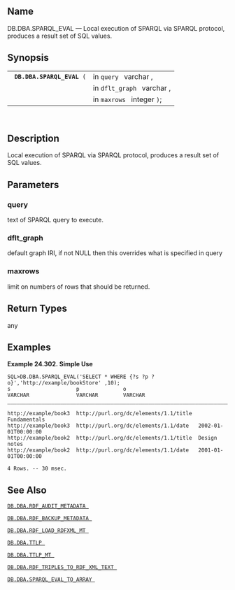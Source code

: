 <div>

<div>

</div>

<div>

## Name

DB.DBA.SPARQL_EVAL — Local execution of SPARQL via SPARQL protocol,
produces a result set of SQL values.

</div>

<div>

## Synopsis

<div>

|                                 |                            |
|---------------------------------|----------------------------|
| ` `**`DB.DBA.SPARQL_EVAL`**` (` | in `query ` varchar ,      |
|                                 | in `dflt_graph ` varchar , |
|                                 | in `maxrows ` integer `)`; |

<div>

 

</div>

</div>

</div>

<div>

## Description

Local execution of SPARQL via SPARQL protocol, produces a result set of
SQL values.

</div>

<div>

## Parameters

<div>

### query

text of SPARQL query to execute.

</div>

<div>

### dflt_graph

default graph IRI, if not NULL then this overrides what is specified in
query

</div>

<div>

### maxrows

limit on numbers of rows that should be returned.

</div>

</div>

<div>

## Return Types

any

</div>

<div>

## Examples

<div>

**Example 24.302. Simple Use**

<div>

``` screen
SQL>DB.DBA.SPARQL_EVAL('SELECT * WHERE {?s ?p ?o}','http://example/bookStore' ,10);
s                     p              o
VARCHAR               VARCHAR        VARCHAR
_______________________________________________________________________________

http://example/book3  http://purl.org/dc/elements/1.1/title  Fundamentals
http://example/book3  http://purl.org/dc/elements/1.1/date   2002-01-01T00:00:00
http://example/book2  http://purl.org/dc/elements/1.1/title  Design notes
http://example/book2  http://purl.org/dc/elements/1.1/date   2001-01-01T00:00:00

4 Rows. -- 30 msec.
```

</div>

</div>

  

</div>

<div>

## See Also

<a href="fn_rdf_audit_metadata.html" class="link"
title="DB.DBA.RDF_AUDIT_METADATA"><code
class="function">DB.DBA.RDF_AUDIT_METADATA </code></a>

<a href="fn_rdf_backup_metadata.html" class="link"
title="DB.DBA.RDF_BACKUP_METADATA"><code
class="function">DB.DBA.RDF_BACKUP_METADATA </code></a>

<a href="fn_rdf_load_rdfxml_mt.html" class="link"
title="DB.DBA.RDF_LOAD_RDFXML_MT"><code
class="function">DB.DBA.RDF_LOAD_RDFXML_MT </code></a>

<a href="fn_ttlp.html" class="link" title="DB.DBA.TTLP"><code
class="function">DB.DBA.TTLP </code></a>

<a href="fn_ttlp_mt.html" class="link" title="DB.DBA.TTLP_MT"><code
class="function">DB.DBA.TTLP_MT </code></a>

<a href="fn_rdf_triples_to_rdf_xml_text.html" class="link"
title="DB.DBA.RDF_TRIPLES_TO_RDF_XML_TEXT"><code
class="function">DB.DBA.RDF_TRIPLES_TO_RDF_XML_TEXT </code></a>

<a href="fn_sparql_eval_to_array.html" class="link"
title="DB.DBA.SPARQL_EVAL_TO_ARRAY"><code
class="function">DB.DBA.SPARQL_EVAL_TO_ARRAY </code></a>

</div>

</div>
